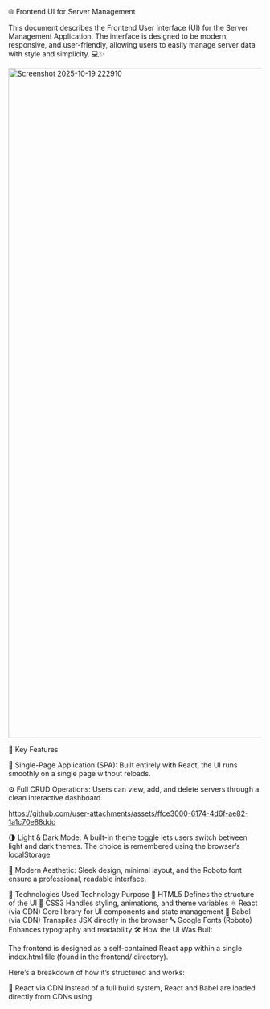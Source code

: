 🌐 Frontend UI for Server Management

This document describes the Frontend User Interface (UI) for the Server Management Application.
The interface is designed to be modern, responsive, and user-friendly, allowing users to easily manage server data with style and simplicity. 💻✨

<img width="2478" height="1331" alt="Screenshot 2025-10-19 222910" src="https://github.com/user-attachments/assets/3a039e18-d8fb-479c-8bc4-c18277693e6f" />

🚀 Key Features

🧭 Single-Page Application (SPA):
Built entirely with React, the UI runs smoothly on a single page without reloads.

⚙️ Full CRUD Operations:
Users can view, add, and delete servers through a clean interactive dashboard.


https://github.com/user-attachments/assets/ffce3000-6174-4d6f-ae82-1a1c70e88ddd


🌗 Light & Dark Mode:
A built-in theme toggle lets users switch between light and dark themes.
The choice is remembered using the browser’s localStorage.

🎨 Modern Aesthetic:
Sleek design, minimal layout, and the Roboto font ensure a professional, readable interface.

🧩 Technologies Used
Technology	Purpose
🧱 HTML5	Defines the structure of the UI
🎨 CSS3	Handles styling, animations, and theme variables
⚛️ React (via CDN)	Core library for UI components and state management
🧪 Babel (via CDN)	Transpiles JSX directly in the browser
🔤 Google Fonts (Roboto)	Enhances typography and readability
🛠️ How the UI Was Built

The frontend is designed as a self-contained React app within a single index.html file (found in the frontend/ directory).

Here’s a breakdown of how it’s structured and works:

🚀 React via CDN
Instead of a full build system, React and Babel are loaded directly from CDNs using <script> tags.
This makes setup lightweight and ideal for demonstration projects.

⚛️ React Component (App)
The application’s logic resides in a single component named App.
It manages:

Server data state

User input for adding servers

Re-rendering the interface when data updates occur

🎨 Styling and Theming

Font: Uses the Roboto font for a modern look.

Light/Dark Mode: Implemented with CSS variables.

Persistence: The user’s theme choice is saved in localStorage, so it’s remembered even after a page reload.

🔗 Communication with Backend

The frontend interacts with the backend REST API using the browser’s built-in fetch() method.

Action	HTTP Method	Endpoint	Description
📥 Fetch Servers	GET	/servers/getServer	Retrieves the list of all servers
➕ Add Server	PUT	/servers/createServer	Adds a new server record
❌ Delete Server	DELETE	/servers/deleteServer	Deletes a server by its ID

All requests and responses are in JSON format.

🧑‍💻 How to Use the Frontend

Follow these quick steps to get the UI running:

🏁 Ensure Backend is Running
Start your Spring Boot backend (Task 1) on port 8080.

🌍 Open the Frontend
Navigate to your project’s frontend/ directory and open index.html in any modern web browser (Chrome, Edge, Firefox, etc).

🎮 Start Managing Servers

View all available servers

Add new servers with the form

Delete any server instantly

Toggle between light and dark mode 🌗
